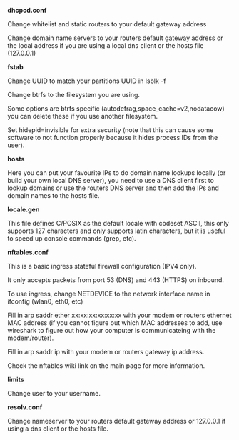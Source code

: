 **dhcpcd.conf**

Change whitelist and static routers to your default gateway address

Change domain name servers to your routers default gateway address or the local address if you are using a local dns client or the hosts file (127.0.0.1)

**fstab**

Change UUID to match your partitions UUID in lsblk -f

Change btrfs to the filesystem you are using.

Some options are btrfs specific (autodefrag,space_cache=v2,nodatacow) you can delete these if you use another filesystem.

Set hidepid=invisible for extra security (note that this can cause some software to not function properly because it hides process IDs from the user).

**hosts**

Here you can put your favourite IPs to do domain name lookups locally (or build your own local DNS server), you need to use a DNS client first to lookup domains or use the routers DNS server and then add the IPs and domain names to the hosts file.

**locale.gen**

This file defines C/POSIX as the default locale with codeset ASCII, this only supports 127 characters and only supports latin characters, but it is useful to speed up console commands (grep, etc).

**nftables.conf**

This is a basic ingress stateful firewall configuration (IPV4 only).

It only accepts packets from port 53 (DNS) and 443 (HTTPS) on inbound.

To use ingress, change NETDEVICE to the network interface name in ifconfig (wlan0, eth0, etc)

Fill in arp saddr ether xx:xx:xx:xx:xx:xx with your modem or routers ethernet MAC address (if you cannot figure out which MAC addresses to add, use wireshark to figure out how your computer is communicateing with the modem/router).

Fill in arp saddr ip with your modem or routers gateway ip address.

Check the nftables wiki link on the main page for more information.

**limits**

Change user to your username.

**resolv.conf**

Change nameserver to your routers default gateway address or 127.0.0.1 if using a dns client or the hosts file.
